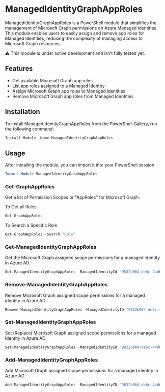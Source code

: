 # ManagedIdentityGraphAppRoles

ManagedIdentityGraphAppRoles is a PowerShell module that simplifies the management of Microsoft Graph permissions on Azure Managed Identities. This module enables users to easily assign and remove app roles for Managed Identities, reducing the complexity of managing access to Microsoft Graph resources.

⚠ This module is under active development and isn't fully tested yet.

## Features

- Get available Microsoft Graph app roles 
- List app roles assigned to a Managed Identity
- Assign Microsoft Graph app roles to Managed Identities
- Remove Microsoft Graph app roles from Managed Identities

## Installation

To install ManagedIdentityGraphAppRoles from the PowerShell Gallery, run the following command:

```powershell
Install-Module -Name ManagedIdentityGraphAppRoles
```

## Usage

After installing the module, you can import it into your PowerShell session:

```powershell
Import-Module ManagedIdentityGraphAppRoles
```

### Get-GraphAppRoles

Get a list of Permission Scopes or "AppRoles" for Microsoft Graph.

To Get all Roles

```powershell
Get-GraphAppRoles
```
To Search a Specific Role

```powershell
Get-GraphAppRoles -Search "Role"
```

### Get-ManagedIdentityGraphAppRoles

Get the Microsoft Graph assigned scope permissions for a managed identity in Azure AD.

```powershell
Get-ManagedIdentityGraphAppRoles -ManagedIdentityId "9832b904-de6c-44d6-9473-099b3f890cb4"
```

### Remove-ManagedIdentityGraphAppRoles

Remove Microsoft Graph assigned scope permissions for a managed identity in Azure AD.

```powershell
Remove-ManagedIdentityGraphAppRoles -ManagedIdentityID "9832b904-de6c-44d6-9473-099b3f890cb4" -AppRole "Directory.Read.All", "Device.ReadWrite.All"
```

### Set-ManagedIdentityGraphAppRoles

Set (Replace) Microsoft Graph assigned scope permissions for a managed identity in Azure AD.

```powershell
Set-ManagedIdentityGraphAppRoles -ManagedIdentityID "9832b904-de6c-44d6-9473-099b3f890cb4" -AppRole "Directory.Read.All", "Device.ReadWrite.All"
```


### Add-ManagedIdentityGraphAppRoles

Add Microsoft Graph assigned scope permissions for a managed identity in Azure AD.

```powershell
Add-ManagedIdentityGraphAppRoles -ManagedIdentityID "9832b904-de6c-44d6-9473-099b3f890cb4" -AppRole "Directory.Read.All", "Device.ReadWrite.All"
```